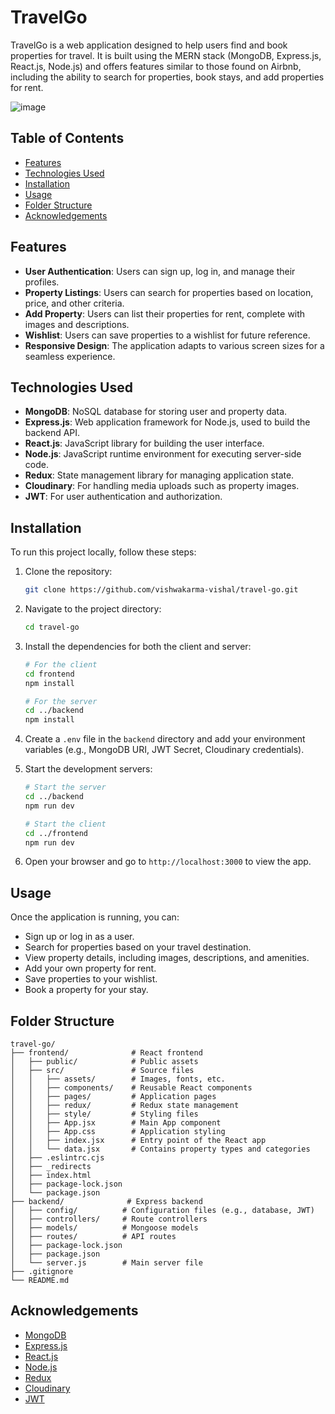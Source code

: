 # TravelGo

TravelGo is a web application designed to help users find and book properties for travel. It is built using the MERN stack (MongoDB, Express.js, React.js, Node.js) and offers features similar to those found on Airbnb, including the ability to search for properties, book stays, and add properties for rent.

![image](https://github.com/user-attachments/assets/574800fe-53b8-4fa4-8be0-ec3296ef355e)


## Table of Contents

- [Features](#features)
- [Technologies Used](#technologies-used)
- [Installation](#installation)
- [Usage](#usage)
- [Folder Structure](#folder-structure)
- [Acknowledgements](#acknowledgements)

## Features

- **User Authentication**: Users can sign up, log in, and manage their profiles.
- **Property Listings**: Users can search for properties based on location, price, and other criteria.
- **Add Property**: Users can list their properties for rent, complete with images and descriptions.
- **Wishlist**: Users can save properties to a wishlist for future reference.
- **Responsive Design**: The application adapts to various screen sizes for a seamless experience.

## Technologies Used

- **MongoDB**: NoSQL database for storing user and property data.
- **Express.js**: Web application framework for Node.js, used to build the backend API.
- **React.js**: JavaScript library for building the user interface.
- **Node.js**: JavaScript runtime environment for executing server-side code.
- **Redux**: State management library for managing application state.
- **Cloudinary**: For handling media uploads such as property images.
- **JWT**: For user authentication and authorization.

## Installation

To run this project locally, follow these steps:

1. Clone the repository:
    ```bash
    git clone https://github.com/vishwakarma-vishal/travel-go.git
    ```
2. Navigate to the project directory:
    ```bash
    cd travel-go
    ```
3. Install the dependencies for both the client and server:
    ```bash
    # For the client
    cd frontend
    npm install

    # For the server
    cd ../backend
    npm install
    ```
4. Create a `.env` file in the `backend` directory and add your environment variables (e.g., MongoDB URI, JWT Secret, Cloudinary credentials).

5. Start the development servers:
    ```bash
    # Start the server
    cd ../backend
    npm run dev

    # Start the client
    cd ../frontend
    npm run dev
    ```
6. Open your browser and go to `http://localhost:3000` to view the app.

## Usage

Once the application is running, you can:

- Sign up or log in as a user.
- Search for properties based on your travel destination.
- View property details, including images, descriptions, and amenities.
- Add your own property for rent.
- Save properties to your wishlist.
- Book a property for your stay.

## Folder Structure

```plaintext
travel-go/
├── frontend/              # React frontend
│   ├── public/            # Public assets
│   ├── src/               # Source files
│   │   ├── assets/        # Images, fonts, etc.
│   │   ├── components/    # Reusable React components
│   │   ├── pages/         # Application pages
│   │   ├── redux/         # Redux state management
│   │   ├── style/         # Styling files
│   │   ├── App.jsx        # Main App component
│   │   ├── App.css        # Application styling
│   │   ├── index.jsx      # Entry point of the React app
│   │   └── data.jsx       # Contains property types and categories
│   ├── .eslintrc.cjs
│   ├── _redirects
│   ├── index.html
│   ├── package-lock.json
│   └── package.json
├── backend/              # Express backend
│   ├── config/          # Configuration files (e.g., database, JWT)
│   ├── controllers/     # Route controllers
│   ├── models/          # Mongoose models
│   ├── routes/          # API routes
│   ├── package-lock.json
│   ├── package.json
│   └── server.js        # Main server file
├── .gitignore
└── README.md
```
## Acknowledgements
- [MongoDB](https://www.mongodb.com/)
- [Express.js](https://expressjs.com/)
- [React.js](https://reactjs.org/)
- [Node.js](https://nodejs.org/)
- [Redux](https://redux.js.org/)
- [Cloudinary](https://cloudinary.com/)
- [JWT](https://jwt.io/)
